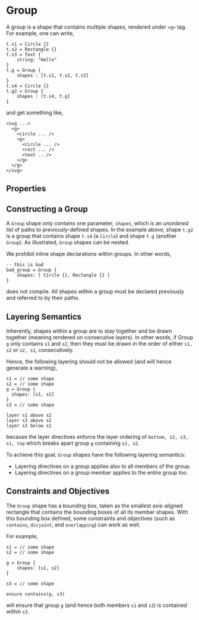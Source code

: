 <script setup>
import ShapeProps from "../../../../src/components/ShapeProps.vue";
</script>

# Group

A group is a shape that contains multiple shapes, rendered under `<g>` tag. For example, one can write,

```
t.s1 = Circle {}
t.s2 = Rectangle {}
t.s3 = Text {
    string: "Hello"
}
t.g = Group {
    shapes : [t.s1, t.s2, t.s3]
}
t.s4 = Circle {}
t.g2 = Group {
    shapes : [t.s4, t.g]
}
```

and get something like,

```
<svg ...>
  <g>
    <circle ... />
    <g>
      <circle ... />
      <rect ... />
      <text .../>
    </g>
  </g>
</svg>
```

## Properties

<ShapeProps shape-name="Group" />

## Constructing a Group

A `Group` shape only contains one parameter, `shapes`, which is an _unordered_ list of paths to previously-defined shapes. In the example above, shape `t.g2` is a group that contains shape `t.s4` (a `Circle`) and shape `t.g` (another `Group`). As illustrated, `Group` shapes can be nested.

We prohibit inline shape declarations within groups. In other words,

```
-- this is bad
bad_group = Group {
    shapes: [ Circle {}, Rectangle {} ]
}
```

does not compile. All shapes within a group must be declared previously and referred to by their paths.

## Layering Semantics

Inherently, shapes within a group are to stay together and be drawn together (meaning rendered on consecutive layers). In other words, if Group `g` only contains `s1` and `s2`, then they must be drawn in the order of either `s1, s2` or `s2, s1`, consecutively.

Hence, the following layering should not be allowed (and will hence generate a warning),

```
s1 = // some shape
s2 = // some shape
g = Group {
  shapes: [s1, s2]
}
s3 = // some shape

layer s1 above s2
layer s3 above s2
layer s3 below s1
```

because the layer directives enforce the layer ordering of `bottom, s2, s3, s1, top` which breaks apart group `g` containing `s1, s2`.

To achieve this goal, `Group` shapes have the following layering semantics:

- Layering directives on a group applies also to all members of the group.
- Layering directives on a group member applies to the entire group too.

## Constraints and Objectives

The `Group` shape has a bounding box, taken as the smallest axis-aligned rectangle that contains the bounding boxes of all its member shapes. With this bounding box defined, some constraints and objectives (such as `contains`, `disjoint`, and `overlapping`) can work as well.

For example,

```
s1 = // some shape
s2 = // some shape

g = Group {
    shapes: [s1, s2]
}

s3 = // some shape

ensure contains(g, s3)
```

will ensure that group `g` (and hence both members `s1` and `s2`) is contained within `s3`.

